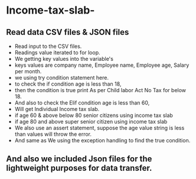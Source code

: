 # Income-tax-slab-
## Read data CSV files & JSON files  
- Read input to the CSV files.
- Readings value iterated to for loop.
- We getting key values into the variable's
- keys values are company name, Employee name, Employee age, Salary per month.
- we using try condition statement here.
- to check the if condition age is less than 18,
- then the condition is true print As per Child labor Act No Tax for below 18.
- And also to check the Elif condition age is less than 60,
- Will get Individual Income tax slab.
- if age 60 & above below 80 senior citizens using  income tax slab
- if age 80 and above super senior citizen using income tax slab
- We also use an assert statement, suppose the age value string is less than values will throw the error.
- And same as We using the exception handling to find the true condition.

## And also we included Json files for the lightweight purposes for data transfer.


